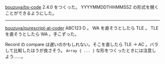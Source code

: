 [bouzuya/bs-code][] 2.4.0 をつくった。 YYYYMMDDTHHMMSSZ の形式を開くことができるようにした。

---

[bouzuya/purescript-at-coder][] ABC123 D 。 WA を直そうとしたら TLE 。 TLE を直そうとしたら WA 。手こずった。

Record の compare は遅いのかもしれない。そこを直したら TLE → AC 。バラして比較したほうが良さそう。 `Array { ... }` な形をつくったときには注意しよう……。

[bouzuya/bs-code]: https://github.com/bouzuya/bs-code
[bouzuya/purescript-at-coder]: https://github.com/bouzuya/purescript-at-coder
